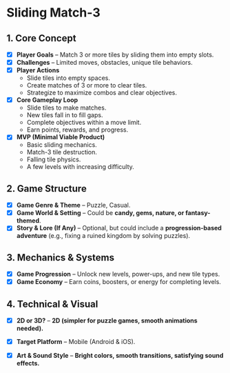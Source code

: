 # Sliding Match-3

## **1. Core Concept**
- [x] **Player Goals** – Match 3 or more tiles by sliding them into empty slots.
- [x] **Challenges** – Limited moves, obstacles, unique tile behaviors.
- [x] **Player Actions**
  - Slide tiles into empty spaces.
  - Create matches of 3 or more to clear tiles.
  - Strategize to maximize combos and clear objectives.
- [x] **Core Gameplay Loop**
  - Slide tiles to make matches.  
  - New tiles fall in to fill gaps.  
  - Complete objectives within a move limit.  
  - Earn points, rewards, and progress.  
- [x] **MVP (Minimal Viable Product)**
  - Basic sliding mechanics.  
  - Match-3 tile destruction.  
  - Falling tile physics.  
  - A few levels with increasing difficulty.  

## **2. Game Structure**
- [x] **Game Genre & Theme** – Puzzle, Casual.  
- [x] **Game World & Setting** – Could be **candy, gems, nature, or fantasy-themed**.  
- [x] **Story & Lore (If Any)** – Optional, but could include a **progression-based adventure** (e.g., fixing a ruined kingdom by solving puzzles).  

## **3. Mechanics & Systems**
- [x] **Game Progression** – Unlock new levels, power-ups, and new tile types.  
- [x] **Game Economy** – Earn coins, boosters, or energy for completing levels.  

## **4. Technical & Visual**
- [x] **2D or 3D?** – **2D (simpler for puzzle games, smooth animations needed).**  
- [x] **Target Platform** – Mobile (Android & iOS).  
- [x] **Art & Sound Style** – **Bright colors, smooth transitions, satisfying sound effects.**  


